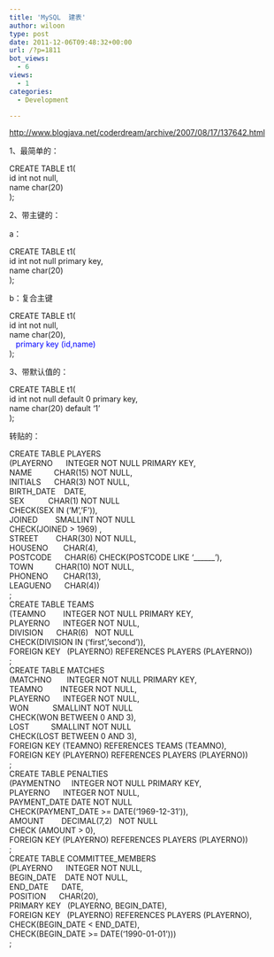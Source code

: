 ```yaml
---
title: 'MySQL  建表'
author: wiloon
type: post
date: 2011-12-06T09:48:32+00:00
url: /?p=1811
bot_views:
  - 6
views:
  - 1
categories:
  - Development

---
```

<div class="postTitle">
</div>

http://www.blogjava.net/coderdream/archive/2007/08/17/137642.html

1、最简单的：

<div>
  CREATE TABLE t1(<br /> id int not null,<br /> name char(20)<br /> );
</div>

2、带主键的：

a：

<div>
  CREATE TABLE t1(<br /> id int not null primary key,<br /> name char(20)<br /> );
</div>

b：复合主键

<div>
  CREATE TABLE t1(<br /> id int not null,<br /> name char(20),<br /> <span style="color: #0000ff;">   primary key (id,name)</span><br /> );
</div>

3、带默认值的：

<div>
  CREATE TABLE t1(<br /> id int not null default 0 primary key,<br /> name char(20) default &#8216;1&#8217;<br /> );
</div>

转贴的：

<div>
  CREATE TABLE PLAYERS<br /> (PLAYERNO      INTEGER NOT NULL PRIMARY KEY,<br /> NAME          CHAR(15) NOT NULL,<br /> INITIALS      CHAR(3) NOT NULL,<br /> BIRTH_DATE    DATE,<br /> SEX           CHAR(1) NOT NULL<br /> CHECK(SEX IN (&#8216;M&#8217;,&#8217;F&#8217;)),<br /> JOINED        SMALLINT NOT NULL<br /> CHECK(JOINED > 1969) ,<br /> STREET        CHAR(30) NOT NULL,<br /> HOUSENO       CHAR(4),<br /> POSTCODE      CHAR(6) CHECK(POSTCODE LIKE &#8216;______&#8217;),<br /> TOWN          CHAR(10) NOT NULL,<br /> PHONENO       CHAR(13),<br /> LEAGUENO      CHAR(4))<br /> ;<br /> CREATE TABLE TEAMS<br /> (TEAMNO        INTEGER NOT NULL PRIMARY KEY,<br /> PLAYERNO      INTEGER NOT NULL,<br /> DIVISION      CHAR(6)   NOT NULL<br /> CHECK(DIVISION IN (&#8216;first&#8217;,&#8217;second&#8217;)),<br /> FOREIGN KEY   (PLAYERNO) REFERENCES PLAYERS (PLAYERNO))<br /> ;<br /> CREATE TABLE MATCHES<br /> (MATCHNO       INTEGER NOT NULL PRIMARY KEY,<br /> TEAMNO        INTEGER NOT NULL,<br /> PLAYERNO      INTEGER NOT NULL,<br /> WON           SMALLINT NOT NULL<br /> CHECK(WON BETWEEN 0 AND 3),<br /> LOST          SMALLINT NOT NULL<br /> CHECK(LOST BETWEEN 0 AND 3),<br /> FOREIGN KEY (TEAMNO) REFERENCES TEAMS (TEAMNO),<br /> FOREIGN KEY (PLAYERNO) REFERENCES PLAYERS (PLAYERNO))<br /> ;<br /> CREATE TABLE PENALTIES<br /> (PAYMENTNO     INTEGER NOT NULL PRIMARY KEY,<br /> PLAYERNO      INTEGER NOT NULL,<br /> PAYMENT_DATE DATE NOT NULL<br /> CHECK(PAYMENT_DATE >= DATE(&#8216;1969-12-31&#8217;)),<br /> AMOUNT        DECIMAL(7,2)   NOT NULL<br /> CHECK (AMOUNT > 0),<br /> FOREIGN KEY (PLAYERNO) REFERENCES PLAYERS (PLAYERNO))<br /> ;<br /> CREATE TABLE COMMITTEE_MEMBERS<br /> (PLAYERNO      INTEGER NOT NULL,<br /> BEGIN_DATE    DATE NOT NULL,<br /> END_DATE      DATE,<br /> POSITION      CHAR(20),<br /> PRIMARY KEY   (PLAYERNO, BEGIN_DATE),<br /> FOREIGN KEY   (PLAYERNO) REFERENCES PLAYERS (PLAYERNO),<br /> CHECK(BEGIN_DATE < END_DATE),<br /> CHECK(BEGIN_DATE >= DATE(&#8216;1990-01-01&#8217;)))<br /> ;
</div>